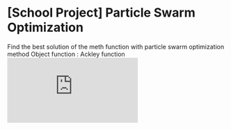 # [School Project] Particle Swarm Optimization
Find the best solution of the meth function with particle swarm optimization method
Object function : Ackley function
![equation](http://www.sciweavers.org/tex2img.php?eq=f%28x%2Cy%29%3D-20%2Aexp%5B-0.2%20%5Csqrt%7B0.5%28x%5E%7B2%7D%2B%20y%5E%7B2%7D%29%7D%5D%20-exp%5B0.5%28cos2%20%5Cpi%20x%2Bcos2%20%5Cpi%20y%29%5D%2Be%2B20&bc=White&fc=Black&im=jpg&fs=12&ff=arev&edit=0)
